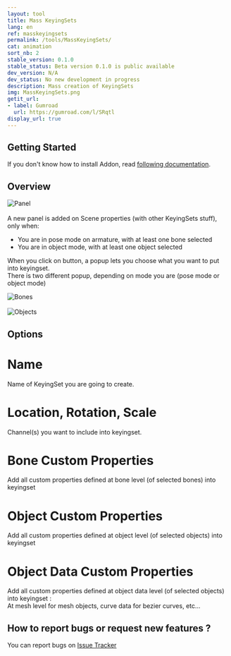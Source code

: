 ```yaml
---
layout: tool
title: Mass KeyingSets
lang: en
ref: masskeyingsets
permalink: /tools/MassKeyingSets/
cat: animation
sort_nb: 2
stable_version: 0.1.0
stable_status: Beta version 0.1.0 is public available
dev_version: N/A
dev_status: No new development in progress
description: Mass creation of KeyingSets
img: MassKeyingSets.png
getit_url:
- label: Gumroad
  url: https://gumroad.com/l/SRqtl
display_url: true
---
```


## Getting Started

If you don't know how to install Addon, read [following documentation][1].  

## Overview

![Panel]({{site.base_url}}/assets/img/MassKeyingSets/panel.png)  
<br/>
A new panel is added on Scene properties (with other KeyingSets stuff), only when:  
* You are in pose mode on armature, with at least one bone selected  
* You are in object mode, with at least one object selected  

When you click on button, a popup lets you choose what you want to put into keyingset.  
There is two different popup, depending on mode you are (pose mode or object mode)  

![Bones]({{site.base_url}}/assets/img/MassKeyingSets/popup_bones.png)  
<br/>
![Objects]({{site.base_url}}/assets/img/MassKeyingSets/popup_objects.png)  

## Options

# Name  

Name of KeyingSet you are going to create.

# Location, Rotation, Scale

Channel(s) you want to include into keyingset.

# Bone Custom Properties

Add all custom properties defined at bone level (of selected bones) into keyingset

# Object Custom Properties

Add all custom properties defined at object level (of selected objects) into keyingset

# Object Data Custom Properties

Add all custom properties defined at object data level (of selected objects) into keyingset :  
At mesh level for mesh objects, curve data for bezier curves, etc...

## How to report bugs or request new features ?
You can report bugs on [Issue Tracker][2]

[1]: {{site.base_url}}/AddonInstallation/
[2]: https://github.com/julienduroure/MassKeyingSets/issues/
